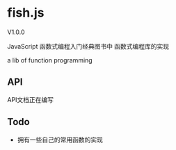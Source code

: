 # fish.js
V1.0.0

JavaScript 函数式编程入门经典图书中 函数式编程库的实现

a lib of function programming
## API

  API文档正在编写
## Todo
  - 拥有一些自己的常用函数的实现

